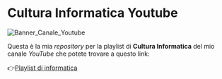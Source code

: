 # Cultura Informatica Youtube

![Banner_Canale_Youtube](https://github.com/VFBrugnola/Informatica--Youtube/blob/master/banner_canale_youtube.jpg?raw=true)

Questa è la mia *repository* per la playlist di **Cultura Informatica** del mio canale *YouTube* che potete trovare a questo link:

👉[Playlist di informatica](https://www.youtube.com/playlist?list=PLXFOFMbRdbqjsrfBO_hljLdA6cvFpHPkE)
